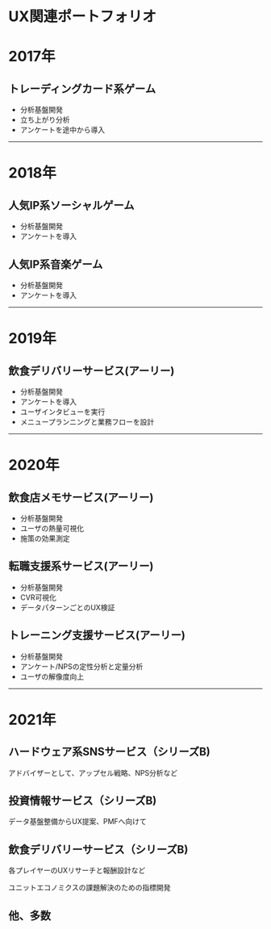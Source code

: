 # UX関連ポートフォリオ

# 2017年

## トレーディングカード系ゲーム

- 分析基盤開発
- 立ち上がり分析
- アンケートを途中から導入

-----

# 2018年

## 人気IP系ソーシャルゲーム

- 分析基盤開発
- アンケートを導入

## 人気IP系音楽ゲーム

- 分析基盤開発
- アンケートを導入

-----

# 2019年

## 飲食デリバリーサービス(アーリー)

- 分析基盤開発
- アンケートを導入
- ユーザインタビューを実行
- メニュープランニングと業務フローを設計

-----

# 2020年

## 飲食店メモサービス(アーリー)

- 分析基盤開発
- ユーザの熱量可視化
- 施策の効果測定

## 転職支援系サービス(アーリー)

- 分析基盤開発
- CVR可視化
- データパターンごとのUX検証

## トレーニング支援サービス(アーリー)

- 分析基盤開発
- アンケート/NPSの定性分析と定量分析
- ユーザの解像度向上

-----

# 2021年

## ハードウェア系SNSサービス（シリーズB)

アドバイザーとして、アップセル戦略、NPS分析など

## 投資情報サービス（シリーズB)

データ基盤整備からUX提案、PMFへ向けて

## 飲食デリバリーサービス（シリーズB)

各プレイヤーのUXリサーチと報酬設計など

ユニットエコノミクスの課題解決のための指標開発


## 他、多数
